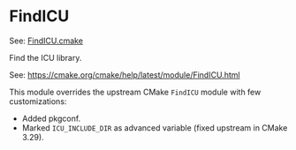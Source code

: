 # FindICU

See: [FindICU.cmake](https://github.com/petk/php-build-system/tree/master/cmake/cmake/modules/FindICU.cmake)

Find the ICU library.

See: https://cmake.org/cmake/help/latest/module/FindICU.html

This module overrides the upstream CMake `FindICU` module with few
customizations:

* Added pkgconf.
* Marked `ICU_INCLUDE_DIR` as advanced variable (fixed upstream in CMake 3.29).

